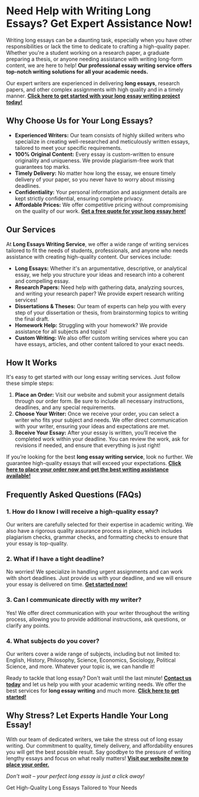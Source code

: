 <h1>Need Help with Writing Long Essays? Get Expert Assistance Now!</h1>

<p>Writing long essays can be a daunting task, especially when you have other responsibilities or lack the time to dedicate to crafting a high-quality paper. Whether you're a student working on a research paper, a graduate preparing a thesis, or anyone needing assistance with writing long-form content, we are here to help! <strong>Our professional essay writing service offers top-notch writing solutions for all your academic needs.</strong></p>

<p>Our expert writers are experienced in delivering <strong>long essays</strong>, research papers, and other complex assignments with high quality and in a timely manner. <a href="https://tinyurl.com/topessay?keyword=long+essays"><strong>Click here to get started with your long essay writing project today!</strong></a></p>

<h2>Why Choose Us for Your Long Essays?</h2>

<ul>
  <li><strong>Experienced Writers:</strong> Our team consists of highly skilled writers who specialize in creating well-researched and meticulously written essays, tailored to meet your specific requirements.</li>
  <li><strong>100% Original Content:</strong> Every essay is custom-written to ensure originality and uniqueness. We provide plagiarism-free work that guarantees top marks.</li>
  <li><strong>Timely Delivery:</strong> No matter how long the essay, we ensure timely delivery of your paper, so you never have to worry about missing deadlines.</li>
  <li><strong>Confidentiality:</strong> Your personal information and assignment details are kept strictly confidential, ensuring complete privacy.</li>
  <li><strong>Affordable Prices:</strong> We offer competitive pricing without compromising on the quality of our work. <a href="https://tinyurl.com/topessay?keyword=long+essays"><strong>Get a free quote for your long essay here!</strong></a></li>
</ul>

<h2>Our Services</h2>

<p>At <strong>Long Essays Writing Service</strong>, we offer a wide range of writing services tailored to fit the needs of students, professionals, and anyone who needs assistance with creating high-quality content. Our services include:</p>

<ul>
  <li><strong>Long Essays:</strong> Whether it's an argumentative, descriptive, or analytical essay, we help you structure your ideas and research into a coherent and compelling essay.</li>
  <li><strong>Research Papers:</strong> Need help with gathering data, analyzing sources, and writing your research paper? We provide expert research writing services!</li>
  <li><strong>Dissertations & Theses:</strong> Our team of experts can help you with every step of your dissertation or thesis, from brainstorming topics to writing the final draft.</li>
  <li><strong>Homework Help:</strong> Struggling with your homework? We provide assistance for all subjects and topics!</li>
  <li><strong>Custom Writing:</strong> We also offer custom writing services where you can have essays, articles, and other content tailored to your exact needs.</li>
</ul>

<h2>How It Works</h2>

<p>It's easy to get started with our long essay writing services. Just follow these simple steps:</p>

<ol>
  <li><strong>Place an Order:</strong> Visit our website and submit your assignment details through our order form. Be sure to include all necessary instructions, deadlines, and any special requirements.</li>
  <li><strong>Choose Your Writer:</strong> Once we receive your order, you can select a writer who fits your subject and needs. We offer direct communication with your writer, ensuring your ideas and expectations are met.</li>
  <li><strong>Receive Your Essay:</strong> After your essay is written, you’ll receive the completed work within your deadline. You can review the work, ask for revisions if needed, and ensure that everything is just right!</li>
</ol>

<p>If you’re looking for the best <strong>long essay writing service</strong>, look no further. We guarantee high-quality essays that will exceed your expectations. <a href="https://tinyurl.com/topessay?keyword=long+essays"><strong>Click here to place your order now and get the best writing assistance available!</strong></a></p>

<h2>Frequently Asked Questions (FAQs)</h2>

<h3>1. How do I know I will receive a high-quality essay?</h3>
<p>Our writers are carefully selected for their expertise in academic writing. We also have a rigorous quality assurance process in place, which includes plagiarism checks, grammar checks, and formatting checks to ensure that your essay is top-quality.</p>

<h3>2. What if I have a tight deadline?</h3>
<p>No worries! We specialize in handling urgent assignments and can work with short deadlines. Just provide us with your deadline, and we will ensure your essay is delivered on time. <a href="https://tinyurl.com/topessay?keyword=long+essays"><strong>Get started now!</strong></a></p>

<h3>3. Can I communicate directly with my writer?</h3>
<p>Yes! We offer direct communication with your writer throughout the writing process, allowing you to provide additional instructions, ask questions, or clarify any points.</p>

<h3>4. What subjects do you cover?</h3>
<p>Our writers cover a wide range of subjects, including but not limited to: English, History, Philosophy, Science, Economics, Sociology, Political Science, and more. Whatever your topic is, we can handle it!</p>

<p>Ready to tackle that long essay? Don't wait until the last minute! <a href="https://tinyurl.com/topessay?keyword=long+essays"><strong>Contact us today</strong></a> and let us help you with your academic writing needs. We offer the best services for <strong>long essay writing</strong> and much more. <a href="https://tinyurl.com/topessay?keyword=long+essays"><strong>Click here to get started!</strong></a></p>

<h2>Why Stress? Let Experts Handle Your Long Essay!</h2>

<p>With our team of dedicated writers, we take the stress out of long essay writing. Our commitment to quality, timely delivery, and affordability ensures you will get the best possible result. Say goodbye to the pressure of writing lengthy essays and focus on what really matters! <a href="https://tinyurl.com/topessay?keyword=long+essays"><strong>Visit our website now to place your order.</strong></a></p>

<p><em>Don't wait – your perfect long essay is just a click away!</em></p>
Get High-Quality Long Essays Tailored to Your Needs
